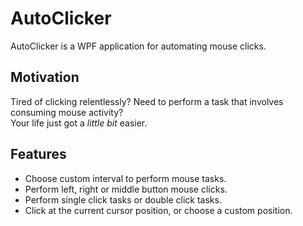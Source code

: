 # AutoClicker

AutoClicker is a WPF application for automating mouse clicks.

## Motivation

Tired of clicking relentlessly? Need to perform a task that involves consuming mouse activity?
<br>Your life just got a _little bit_ easier.


## Features
* Choose custom interval to perform mouse tasks.
* Perform left, right or middle button mouse clicks.
* Perform single click tasks or double click tasks.
* Click at the current cursor position, or choose a custom position.

<!---
Add how to download and use?
What else?
-->
